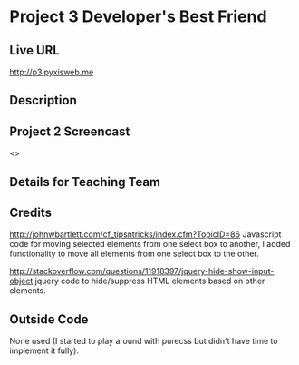 # Project 3 Developer's Best Friend

## Live URL
<http://p3.pyxisweb.me>

## Description

## Project 2 Screencast
<>

## Details for Teaching Team

## Credits
<http://johnwbartlett.com/cf_tipsntricks/index.cfm?TopicID=86> Javascript code for moving selected elements from one select box to another, I added functionality to move all elements from one select box to the other.

<http://stackoverflow.com/questions/11918397/jquery-hide-show-input-object> jquery code to hide/suppress HTML elements based on other elements.


## Outside Code
None used (I started to play around with purecss but didn't have time to implement it fully).